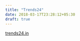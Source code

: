 ```yaml
---
title: "Trends24"
date: 2018-03-17T23:28:12+05:30
draft: true
---
```


[trends24.in](https://trends24.in)
